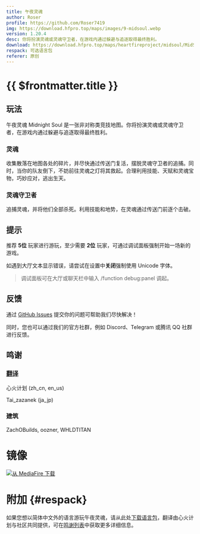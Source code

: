 ```yaml
---
title: 午夜灵魂
author: Roser
profile: https://github.com/Roser7419
img: https://download.hfpro.top/maps/images/9-midsoul.webp
version: 1.20.4
desc: 你将扮演灵魂或灵魂守卫者，在游戏内通过躲避与追逐取得最终胜利。
download: https://download.hfpro.top/maps/heartfireproject/midsoul/MidSoul.zip
respack: 可选语言包
referer: 原创
---
```


# {{ $frontmatter.title }}

## 玩法

午夜灵魂 Midnight Soul 是一张非对称类竞技地图。你将扮演灵魂或灵魂守卫者，在游戏内通过躲避与追逐取得最终胜利。

### 灵魂

收集散落在地图各处的碎片，并尽快通过传送门复活，摆脱灵魂守卫者的追捕。同时，当你的队友倒下，不妨前往灵魂之灯将其救起。合理利用技能、天赋和灵魂宝物，巧妙应对，逃出生天。

### 灵魂守卫者

追捕灵魂，并将他们全部杀死。利用技能和地势，在灵魂通过传送门前逐个击破。

## 提示

推荐 **5位** 玩家进行游玩，至少需要 **2位** 玩家，可通过调试面板强制开始一场新的游戏。

如遇到大厅文本显示错误，请尝试在设置中**关闭**强制使用 Unicode 字体。

> 调试面板可在大厅或聊天栏中输入 /function debug:panel 调起。

## 反馈

通过 [GitHub Issues](https://github.com/Heart-Fire-Project/Midsoul/issues/new/choose) 提交你的问题可帮助我们尽快解决！

同时，您也可以通过我们的官方社群，例如 Discord、Telegram 或腾讯 QQ 社群进行反馈。

## 鸣谢

### [翻译](#附加)

心火计划 (zh_cn, en_us)

Tai_zazanek (ja_jp)

### 建筑

ZachOBuilds, oozner, WHLDTITAN

# 镜像

[![从 MediaFire 下载](https://img.shields.io/badge/MediaFire-0077FF.svg?style=for-the-badge&logo=mediafire&logoColor=white)](https://www.mediafire.com/file/mrtvdb3j21yq4o9/MidSoul.zip/file)

# 附加 {#respack}

如果您想以简体中文外的语言游玩午夜灵魂，请从此处[下载语言包](https://download.hfpro.top/maps/heartfireproject/midsoul/languagepack/MidSoul-LanguagePack.zip)，翻译由心火计划与社区共同提供，可在[鸣谢列表](#翻译)中获取更多详细信息。
